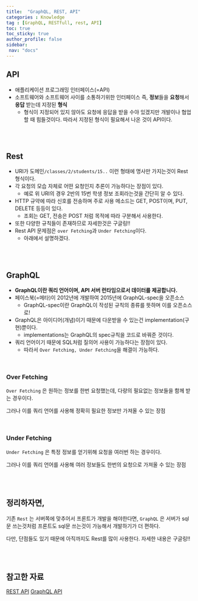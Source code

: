 ```yaml
---
title:  "GraphQL, REST, API"  
categories : Knowledge
tag : [GraphQL, RESTfull, rest, API]  
toc: true  
toc_sticky: true  
author_profile: false  
sidebar:  
 nav: "docs"    
---
```




## API

* 애플리케이션 프로그래밍 인터페이스(=API)
* 소프트웨어와 소프트웨어 사이를 소통하기위한 인터페이스
  즉, **정보**들을 **요청**해서 **응답** 받는데 지정된 **형식**
  * 형식이 지정되어 있지 않아도 요청에 응답을 받을 수야 있겠지만 개발이나 협업할 때 힘들것이다. 따라서 지정된 형식이 필요해서 나온 것이 API이다.

<br><br>

## Rest

* URI가 도메인`/classes/2/students/15..` 이런 형태에 명사만 가지는것이 Rest 형식이다.
* 각 요청의 모습 자체로 어떤 요청인지 추론이 가능하다는 장점이 있다.
  * 예로 위 URI의 경우 2반의 15번 학생 정보 조회라는것을 간단히 알 수 있다.
* HTTP 규약에 따라 신호를 전송하며 주로 사용 메소드는 GET, POST이며, PUT, DELETE 등등이 있다.
  * 조회는 GET, 전송은 POST 처럼 목적에 따라 구분해서 사용한다.
* 또한 다양한 규칙들이 존재하므로 자세한것은 구글링!!
* Rest API 문제점은 `over Fetching`과 `Under Fetching`이다.
  * 아래에서 설명하겠다.


<br><br>

## GraphQL

* **GraphQL이란 쿼리 언어이며, API 서버 런타임으로서 데이터를 제공합니다.**
* 페이스북(=메타)이 2012년에 개발하여 2015년에 GraphQL-spec을 오픈소스
  * GraphQL-spec이란 GraphQL이 작성된 규칙의 종류를 뜻하며 이를 오픈소스로!
* GraphQL은 아이디어(개념)이기 때문에 다운받을 수 있는건 implementation(구현)뿐이다.
  * implementations는 GraphQL의 spec규칙을 코드로 바꿔준 것이다.
* 쿼리 언어이기 때문에 SQL처럼 질의어 사용이 가능하다는 장점이 있다.
  * 따라서 `Over Fetching, Under Fetching`을 해결이 가능하다.

<br>

### Over Fetching

`Over Fetching` 은 원하는 정보를 한번 요청했는데, 다량의 필요없는 정보들을 함께 받는 경우이다.

그러나 이를 쿼리 언어를 사용해 정확히 필요한 정보만 가져올 수 있는 장점

<br>

### Under Fetching

`Under Fetching` 은 특정 정보를 얻기위해 요청을 여러번 하는 경우이다.

그러나 이를 쿼리 언어를 사용해 여러 정보들도 한번의 요청으로 가져올 수 있는 장점

<br><br>

## 정리하자면,

기존 `Rest` 는 서버쪽에 맞추어서 프론트가 개발을 해야한다면, 
`GraphQL` 은 서버가 sql문 쓰는것처럼 프론트도 sql문 쓰는것이 가능해서 개발하기가 더 편하다.

다만, 단점들도 있기 때문에 아직까지도 Rest를 많이 사용한다. 자세한 내용은 구글링!!

<br><br>

## 참고한 자료

[REST API](https://www.youtube.com/watch?v=iOueE9AXDQQ)
[GraphQL API](https://www.youtube.com/watch?v=N-81mS2vldIa)
